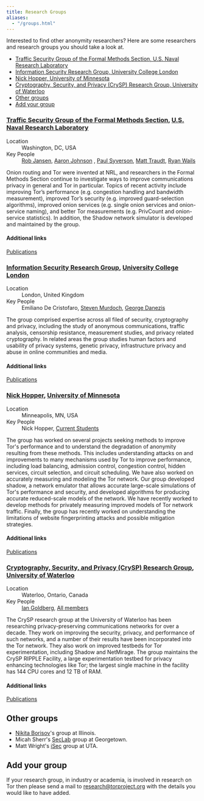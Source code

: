 ```yaml
---
title: Research Groups
aliases:
  - "/groups.html"
---
```


Interested to find other anonymity researchers? Here are some researchers and
research groups you should take a look at.

* [Traffic Security Group of the Formal Methods Section, U.S. Naval Research Laboratory](#nrl)
* [Information Security Research Group, University College London](#ucl)
* [Nick Hopper, University of Minnesota](#hopper)
* [Cryptography, Security, and Privacy (CrySP) Research Group, University of Waterloo](#crysp)
* [Other groups](#other)
* [Add your group](#add)

<div class="card p-5 mb-3">
<h3 id="nrl" class="card-title"><a href="https://www.nrl.navy.mil/itd/chacs/5543">Traffic Security Group of the Formal Methods Section</a>, <a href="https://www.nrl.navy.mil/">U.S. Naval Research Laboratory</a></h3>
<dl>
<dt>Location</dt><dd>Washington, DC, USA</dd>
<dt>Key People</dt><dd><a href="https://www.robgjansen.com/">Rob Jansen</a>, <a href="https://ohmygodel.com/">Aaron Johnson</a> , <a href="http://www.syverson.org/">Paul Syverson</a>, <a href="https://matt.traudt.xyz/">Matt Traudt</a>, <a href="https://ryanwails.com/">Ryan Wails</a></dd>
</dl>
<p>Onion routing and Tor were invented at NRL, and researchers in the Formal
Methods Section continue to investigate ways to improve communications privacy
in general and Tor in particular. Topics of recent activity include improving
Tor’s performance (e.g. congestion handling and bandwidth measurement),
improved Tor’s security (e.g. improved guard-selection algorithms), improved
onion services (e.g. single onion services and onion-service naming), and
better Tor measurements (e.g. PrivCount and onion-service statistics). In
addition, the Shadow network simulator is developed and maintained by the
group.</p>
<h4>Additional links</h4>
<p><a class="btn btn-outline-primary mr-2" href="https://www.nrl.navy.mil/itd/chacs/publications">Publications</a></p>
</div>

<div class="card p-5 mb-3">
<h3 id="ucl" class="card-title"><a href="http://sec.cs.ucl.ac.uk/home/">Information Security Research Group</a>, <a href="http://www.cs.ucl.ac.uk/home/">University College London</a></h3>
<dl>
<dt>Location</dt><dd>London, United Kingdom</dd>
<dt>Key People</dt><dd>Emiliano De Cristofaro, 
<a href="http://sec.cs.ucl.ac.uk/users/smurdoch/">Steven Murdoch</a>, 
<a href="http://www0.cs.ucl.ac.uk/staff/G.Danezis/">George Danezis</a></dd>
</dl>
<p>The group comprised expertise across all filed of security, cryptography and
privacy, including the study of anonymous communications, traffic analysis,
censorship resistance, measurement studies, and privacy related cryptography.
In related areas the group studies human factors and usability of privacy systems,
genetic privacy, infrastructure privacy and abuse in online communities and
media.</p>
<h4>Additional links</h4>
<p><a class="btn btn-outline-primary mr-2" href="http://sec.cs.ucl.ac.uk/publications/">Publications</a></p>
</div>

<div class="card p-5 mb-3">
<h3 id="hopper" class="card-title"><a href="https://www-users.cs.umn.edu/~hoppernj/research.html">Nick Hopper</a>, <a href="https://www.umn.edu/">University of Minnesota</a></h3>
<dl>
<dt>Location</dt><dd>Minneapolis, MN, USA</dd>
<dt>Key People</dt><dd>Nick Hopper, <a href="https://www-users.cs.umn.edu/~hoppernj/advising.html">Current Students</a></dd>
<p>The group has worked on several projects seeking methods to improve
Tor's performance and to understand the degradation of anonymity
resulting from these methods. This includes understanding attacks on
and improvements to many mechanisms used by Tor to improve
performance, including load balancing, admission control, congestion
control, hidden services, circuit selection, and circuit scheduling.
We have also worked on accurately measuring and modeling the Tor
network. Our group developed shadow, a network emulator that allows
accurate large-scale simulations of Tor's performance and security,
and developed algorithms for producing accurate reduced-scale models
of the network. We have recently worked to develop methods for
privately measuring improved models of Tor network traffic. Finally,
the group has recently worked on understanding the limitations of website
fingerprinting attacks and possible mitigation strategies.</p>
<h4>Additional links</h4>
<p><a class="btn btn-outline-primary mr-2" href="https://www-users.cs.umn.edu/~hoppernj/publications.html">Publications</a></p>
</div>

<div class="card p-5 mb-3">
<h3 id="crysp" class="card-title"><a href="https://crysp.uwaterloo.ca/">Cryptography, Security, and Privacy (CrySP) Research Group</a>, <a href="https://uwaterloo.ca/">University of Waterloo</a></h3>
<dl>
<dt>Location</dt><dd>Waterloo, Ontario, Canada</dd>
<dt>Key People</dt><dd><a href="https://cs.uwaterloo.ca/~iang/">Ian Goldberg</a>, <a href="https://crysp.uwaterloo.ca/people/">All members</a></dd>
</dl>
<p>The CrySP research group at the University of Waterloo has been
researching privacy-preserving communications networks for over a
decade. They work on improving the security, privacy, and performance of
such networks, and a number of their results have been incorporated into
the Tor network.  They also work on improved testbeds for Tor
experimentation, including Shadow and NetMirage.  The group maintains
the CrySP RIPPLE Facility, a large experimentation testbed for privacy
enhancing technologies like Tor; the largest single machine in the
facility has 144 CPU cores and 12 TB of RAM.</p>
<h4>Additional links</h4>
<p><a class="btn btn-outline-primary mr-2" href="https://crysp.uwaterloo.ca/publications/">Publications</a></p>
</div>

<a id="other"></a>

## Other groups

*   [Nikita Borisov](http://www.hatswitch.org/~nikita/)'s group at Illinois.
*   Micah Sherr's [SecLab](https://security.cs.georgetown.edu/) group at
    Georgetown.
*   Matt Wright's [iSec](http://isec.uta.edu/) group at UTA.

<a id="add"></a>

## Add your group

If your research group, in industry or academia, is involved in research on Tor
then please send a mail to
[research@torproject.org](mailto:research@torproject.org) with the details you
would like to have added.

